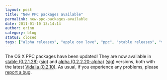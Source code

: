 ```yaml
---
layout: post
title: "New PPC packages available"
permalink: new-ppc-packages-available
date: 2011-01-10 13:14:14
author: erinn
category: blog
status: closed
tags: ["alpha releases", "apple osx love", "ppc", "stable releases", "tor", "updated packages"]
---
```


The OS X PPC packages have been updated! They are now available in [stable (0.2.1.28)](https://www.torproject.org/dist/vidalia-bundles/vidalia-bundle-0.2.1.28-0.2.10-ppc.dmg) ([sig](https://www.torproject.org/dist/vidalia-bundles/vidalia-bundle-0.2.1.28-0.2.10-ppc.dmg.asc)) and [alpha (0.2.2.20-alpha)](https://www.torproject.org/dist/vidalia-bundles/vidalia-bundle-0.2.2.20-alpha-0.2.10-ppc.dmg) ([sig](https://www.torproject.org/dist/vidalia-bundles/vidalia-bundle-0.2.2.20-alpha-0.2.10-ppc.dmg.asc)) versions, both with the latest [Vidalia (0.2.10)](https://blog.torproject.org/blog/vidalia-0210-released). As usual, if you experience any problems, please [report a bug](https://trac.torproject.org/).

